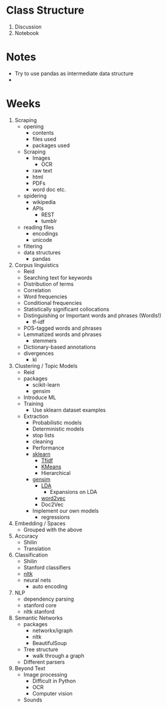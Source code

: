 # Class Structure

1. Discussion
2. Notebook

# Notes

+ Try to use pandas as intermediate data structure
+

# Weeks

1. Scraping
    + opening
        + contents
        + files used
        + packages used
    + Scraping
        + Images
            + OCR
        + raw text
        + html
        + PDFs
        + word doc etc.
    + spidering
        + wikipedia
        + APIs
            + REST
            + tumblr
    + reading files
        + encodings
        + unicode
    + filtering
    + data structures
        + pandas
2. Corpus linguistics
    + Reid
    + Searching text for keywords
    + Distribution of terms
    + Correlation
    + Word frequencies
    + Conditional frequencies
    + Statistically significant collocations
    + Distinguishing or Important words and phrases (Wordls!)
        + tf-idf
    + POS-tagged words and phrases
    + Lemmatized words and phrases
        + stemmers
    + Dictionary-based annotations
    + divergences
        + kl
3. Clustering / Topic Models
    + Reid
    + packages
        + scikit-learn
        + gensim
    + Introduce ML
    + Training
        + Use sklearn dataset examples
    + Extraction
        + Probabilistic models
        + Deterministic models
        + stop lists
        + cleaning
        + Performance
        + [sklearn](http://scikit-learn.org/stable/modules/classes.html#module-sklearn.cluster)
            + [Tfidf](http://scikit-learn.org/stable/modules/generated/sklearn.feature_extraction.text.TfidfVectorizer.html)
            + [KMeans](http://scikit-learn.org/stable/modules/generated/sklearn.cluster.KMeans.html)
            + Hierarchical
        + [gensim](http://radimrehurek.com/gensim/apiref.html)
            + [LDA](https://radimrehurek.com/gensim/models/ldamodel.html)
                + Expansions on LDA
            + [word2vec](https://radimrehurek.com/gensim/models/word2vec.html)
            + Doc2Vec
        + Implement our own models
            + regressions
4. Embedding / Spaces
    + Grouped with the above
5. Accuracy
    + Shilin
    + Translation
6. Classification
    + Shilin
    + Stanford classifiers
    + [nltk](http://www.nltk.org/book/ch07.html)
    + neural nets
        + auto encoding
7. NLP
    + dependency parsing
    + stanford core
    + nltk stanford
7. Semantic Networks
    + packages
        + networkx/igraph
        + nltk
        + BeautifulSoup
    + Tree structure
        + walk through a graph
    + Different parsers
8. Beyond Text
    + Image processing
        + Difficult in Python
        + OCR
        + Computer vision
    + Sounds
